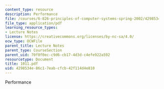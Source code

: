 ```yaml
---
content_type: resource
description: Performance
file: /courses/6-826-principles-of-computer-systems-spring-2002/4298534e86c17eabcfcb42f114d4e810_1011.pdf
file_type: application/pdf
learning_resource_types:
- Lecture Notes
license: https://creativecommons.org/licenses/by-nc-sa/4.0/
ocw_type: OCWFile
parent_title: Lecture Notes
parent_type: CourseSection
parent_uid: 70f0f0ec-c9d6-cb17-4d3d-c4efe922a592
resourcetype: Document
title: 1011.pdf
uid: 4298534e-86c1-7eab-cfcb-42f114d4e810
---
```

Performance